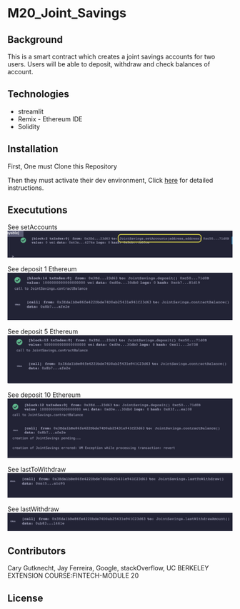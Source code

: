 # M20_Joint_Savings

## Background

This is a smart contract which creates a joint savings accounts for two users. Users will be able to deposit, withdraw and check balances of account.


## Technologies
- streamlit
- Remix - Ethereum IDE
- Solidity 


## Installation
First, One must Clone this Repository

Then they must activate their dev environment, Click [here](https://docs.conda.io/projects/conda/en/stable/user-guide/install/macos.html)
for detailed instructions.


## Execututions 
See setAccounts
![](Execution_Results/Accounts.png)

See deposit 1 Ethereum
![](Execution_Results/ETH1.png)

See deposit 5 Ethereum
![](Execution_Results/ETH5.png)

See deposit 10 Ethereum
![](Execution_Results/ETH10.png)

See lastToWithdraw
![](Execution_Results/lastToWithdraw.png)

See lastWithdraw
![](Execution_Results/lastWithdraw.png)


## Contributors

Cary Gutknecht, Jay Ferreira, Google, stackOverflow, UC BERKELEY EXTENSION COURSE:FINTECH-MODULE 20

## License
